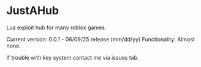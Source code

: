 # JustAHub
Lua exploit hub for many roblox games.


Current version: 0.0.1 - 06/09/25 release (mm/dd/yy)
Functionality: Almost none.


If trouble with key system contact me via issues tab.
